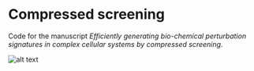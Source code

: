 # Compressed screening

Code for the manuscript *Efficiently generating bio-chemical perturbation signatures in complex cellular systems by compressed screening*.

![alt text](https://github.com/[ShalekLab]/[compressed_screening]/compressed_screening.pdf?raw=true)
